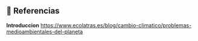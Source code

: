 ## 📖 **Referencias**
**Introduccion**
https://www.ecolatras.es/blog/cambio-climatico/problemas-medioambientales-del-planeta
